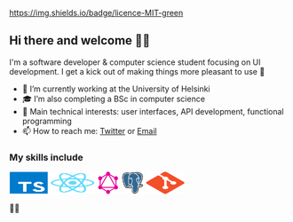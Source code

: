 https://img.shields.io/badge/licence-MIT-green
## Hi there and welcome 👋🏽 

I'm a software developer & computer science student focusing on UI development. I get a kick out of making things more pleasant to use 🙂

- 🌱 I’m currently working at the University of Helsinki 
- 🎓 I’m also completing a BSc in computer science 
- 💭 Main technical interests: user interfaces, API development, functional programming  
- 📫 How to reach me: [Twitter](https://twitter.com/joelhassannoor) or [Email](mailto:joel.nhn@gmail.com) 

### My skills include

<p align="left">
	<img title="TypeScript" src="https://raw.githubusercontent.com/Nurou/Nurou/master/assets/typescript-original.svg" width="70" height="40" />
	<img title="React" src="https://raw.githubusercontent.com/Nurou/Nurou/master/assets/react-original.svg" width="80" height="40" />
	<img title="GraphQL" src="https://raw.githubusercontent.com/Nurou/Nurou/master/assets/graphql-icon.svg" width="40" height="40" />
	<img title="PostreSQL" src="https://raw.githubusercontent.com/Nurou/Nurou/master/assets/postgresql-original.svg" width="40" height="40" />
	<img title="Git" src="https://raw.githubusercontent.com/Nurou/Nurou/master/assets/git-original.svg" width="70" height="40" />
</p>

✌🏽
